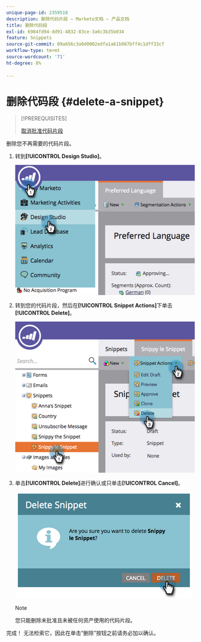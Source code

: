 ```yaml
---
unique-page-id: 2359518
description: 删除代码片段 — Marketo文档 — 产品文档
title: 删除代码段
exl-id: 6984fd94-dd91-4832-83ce-3a6c3b35b034
feature: Snippets
source-git-commit: 09a656c3a0d0002edfa1a61b987bff4c1dff33cf
workflow-type: tm+mt
source-wordcount: '71'
ht-degree: 8%

---
```


# 删除代码段 {#delete-a-snippet}

>[!PREREQUISITES]
>
>[取消批准代码片段](/help/marketo/product-docs/personalization/segmentation-and-snippets/snippets/unapprove-a-snippet.md)

删除您不再需要的代码片段。

1. 转到&#x200B;**[!UICONTROL Design Studio]**。

   ![](assets/image2014-9-16-10-3a43-3a47.png)

1. 转到您的代码片段，然后在&#x200B;**[!UICONTROL Snippet Actions]**&#x200B;下单击&#x200B;**[!UICONTROL Delete]**。

   ![](assets/image2014-9-16-10-3a43-3a57.png)

1. 单击&#x200B;**[!UICONTROL Delete]**&#x200B;进行确认或只单击&#x200B;**[!UICONTROL Cancel]**。

   ![](assets/image2014-9-16-10-3a44-3a8.png)

   >[!NOTE]
   >
   >您只能删除未批准且未被任何资产使用的代码片段。

完成！ 无法检索它，因此在单击“删除”按钮之前请务必加以确认。
